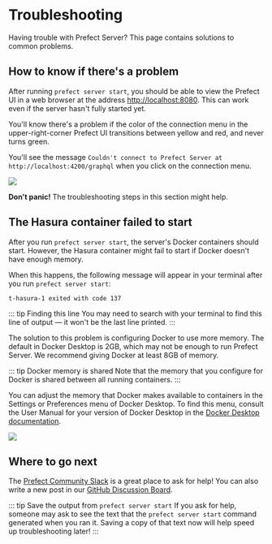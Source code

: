 # Troubleshooting

Having trouble with Prefect Server? This page contains solutions to common problems.

## How to know if there's a problem

After running `prefect server start`, you should be able to view the Prefect UI in a web browser at the address [http://localhost:8080](http://localhost:8080). This can work even if the server hasn't fully started yet.

You'll know there's a problem if the color of the connection menu in the upper-right-corner Prefect UI transitions between yellow and red, and never turns green.

You'll see the message `Couldn't connect to Prefect Server at http://localhost:4200/graphql` when you click on the connection menu.

![](/orchestration/server/could-not-connect.png)

**Don't panic!** The troubleshooting steps in this section might help.

## The Hasura container failed to start

After you run `prefect server start`, the server's Docker containers should start. However, the Hasura container might fail to start if Docker doesn't have enough memory.

When this happens, the following message will appear in your terminal after you run `prefect server start`:

```
t-hasura-1 exited with code 137
```

::: tip Finding this line
You may need to search with your terminal to find this line of output &mdash; it won't be the last line printed.
:::

The solution to this problem is configuring Docker to use more memory. The default in Docker Desktop is 2GB, which may not be enough to run Prefect Server. We recommend giving Docker at least 8GB of memory.

::: tip Docker memory is shared
Note that the memory that you configure for Docker is shared between all running containers.
:::

You can adjust the memory that Docker makes available to containers in the Settings or Preferences menu of Docker Desktop. To find this menu, consult the User Manual for your version of Docker Desktop in the [Docker Desktop documentation](https://docs.docker.com/desktop/).


![](/orchestration/server/docker-memory-setting.png)

## Where to go next

The [Prefect Community Slack](https://prefectlegacy.io/slack) is a great place to ask for help! You can also write a new post in our [GitHub Discussion Board](https://github.com/PrefectHQ/prefect/discussions/new).

::: tip Save the output from `prefect server start`
If you ask for help, someone may ask to see the text that the `prefect server start` command generated when you ran it. Saving a copy of that text now will help speed up troubleshooting later!
:::
